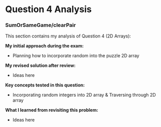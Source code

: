 # Question 4 Analysis

### SumOrSameGame/clearPair

This section contains my analysis of Question 4 (2D Arrays):

**My initial approach during the exam:**
- Planning how to incorporate random into the puzzle 2D array

**My revised solution after review:**
- Ideas here

**Key concepts tested in this question:**
- Incorporating random integers into 2D array & Traversing through 2D array

**What I learned from revisiting this problem:**
- Ideas here

